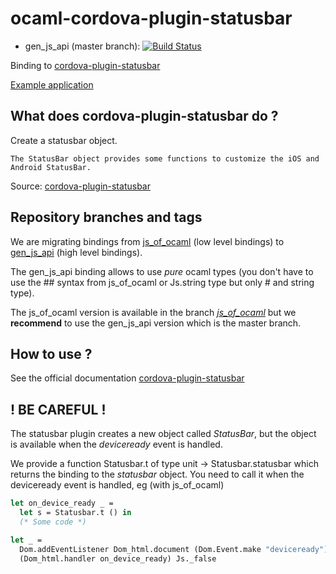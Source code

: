 # ocaml-cordova-plugin-statusbar

* gen_js_api (master branch): [![Build Status](https://travis-ci.org/dannywillems/ocaml-cordova-plugin-statusbar.svg?branch=master)](https://travis-ci.org/dannywillems/ocaml-cordova-plugin-statusbar)

Binding to
[cordova-plugin-statusbar](https://github.com/apache/cordova-plugin-statusbar)

[Example
application](https://github.com/dannywillems/ocaml-cordova-plugin-statusbar-example)

## What does cordova-plugin-statusbar do ?

Create a statusbar object.
```
The StatusBar object provides some functions to customize the iOS and Android StatusBar.
```
Source: [cordova-plugin-statusbar](https://github.com/apache/cordova-plugin-statusbar)

## Repository branches and tags

We are migrating bindings from
[js_of_ocaml](https://github.com/ocsigen/js_of_ocaml) (low level bindings) to
[gen_js_api](https://github.com/lexifi/gen_js_api) (high level bindings).

The gen_js_api binding allows to use *pure* ocaml types (you don't have to use
the ## syntax from js_of_ocaml or Js.string type but only # and string type).

The js_of_ocaml version is available in the branch
[*js_of_ocaml*](https://github.com/dannywillems/ocaml-cordova-plugin-statusbar/tree/js_of_ocaml)
but we **recommend** to use the gen_js_api version which is the master branch.

## How to use ?

See the official documentation
[cordova-plugin-statusbar](https://github.com/apache/cordova-plugin-statusbar)

## ! BE CAREFUL !

The statusbar plugin creates a new object called *StatusBar*, but the object is
available when the *deviceready* event is handled.

We provide a function Statusbar.t of type unit -> Statusbar.statusbar which
returns the binding to the *statusbar* object. You need to call it when the
deviceready event is handled, eg (with js_of_ocaml)

```OCaml
let on_device_ready _ =
  let s = Statusbar.t () in
  (* Some code *)

let _ =
  Dom.addEventListener Dom_html.document (Dom.Event.make "deviceready")
  (Dom_html.handler on_device_ready) Js._false
```

